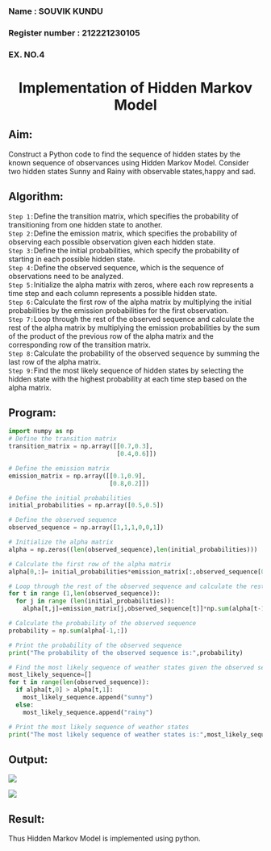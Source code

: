 <H3>Name : SOUVIK KUNDU</H3>
<H3>Register number : 212221230105</H3>
<H3>EX. NO.4</H3>
<H1 ALIGN =CENTER> Implementation of Hidden Markov Model</H1>

## Aim: 
Construct a Python code to find the sequence of hidden states by the known sequence of observances using Hidden Markov Model. Consider two hidden states Sunny and Rainy with observable states,happy and sad.

## Algorithm:

`Step 1:`Define the transition matrix, which specifies the probability of transitioning from  one hidden state to another.<br>
`Step 2:`Define the emission matrix, which specifies the probability of observing each possible observation given each hidden state.<br>
`Step 3:`Define the initial probabilities, which specify the probability of starting in each possible hidden state.<br>
`Step 4:`Define the observed sequence, which is the sequence of observations need to  be analyzed.<br>
`Step 5:`Initialize the alpha matrix with zeros, where each row represents a time step and each column represents a possible hidden state.<br>
`Step 6:`Calculate the first row of the alpha matrix by multiplying the initial  probabilities by the emission probabilities for the first observation.<br>
`Step 7:`Loop through the rest of the observed sequence and calculate the rest of the alpha matrix by multiplying the emission probabilities by the sum of the product of 
       the previous row of the alpha matrix and the corresponding row of the transition matrix.<br>
`Step 8:`Calculate the probability of the observed sequence by summing the last row of the alpha matrix.<br>
`Step 9:`Find the most likely sequence of hidden states by selecting the hidden state with the highest probability at each time step based on the alpha matrix.<br>

## Program:
```py
import numpy as np
# Define the transition matrix
transition_matrix = np.array([[0.7,0.3],
                              [0.4,0.6]])

# Define the emission matrix
emission_matrix = np.array([[0.1,0.9],
                            [0.8,0.2]])

# Define the initial probabilities
initial_probabilities = np.array([0.5,0.5])

# Define the observed sequence
observed_sequence = np.array([1,1,1,0,0,1])

# Initialize the alpha matrix
alpha = np.zeros((len(observed_sequence),len(initial_probabilities)))

# Calculate the first row of the alpha matrix
alpha[0,:]= initial_probabilities*emission_matrix[:,observed_sequence[0]]

# Loop through the rest of the observed sequence and calculate the rest of the alpha matrix
for t in range (1,len(observed_sequence)):
  for j in range (len(initial_probabilities)):
    alpha[t,j]=emission_matrix[j,observed_sequence[t]]*np.sum(alpha[t-1,:]*transition_matrix[:,j])

# Calculate the probability of the observed sequence
probability = np.sum(alpha[-1,:])

# Print the probability of the observed sequence
print("The probability of the observed sequence is:",probability)

# Find the most likely sequence of weather states given the observed sequence
most_likely_sequence=[]
for t in range(len(observed_sequence)):
  if alpha[t,0] > alpha[t,1]:
    most_likely_sequence.append("sunny")
  else:
    most_likely_sequence.append("rainy")

# Print the most likely sequence of weather states
print("The most likely sequence of weather states is:",most_likely_sequence)
```

## Output:
![](1.PNG)

![](2.PNG)

## Result:
Thus Hidden Markov Model is implemented using python.

